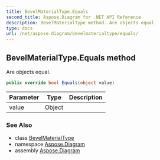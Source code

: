 ```yaml
---
title: BevelMaterialType.Equals
second_title: Aspose.Diagram for .NET API Reference
description: BevelMaterialType method. Are objects equal
type: docs
url: /net/aspose.diagram/bevelmaterialtype/equals/
---
```

## BevelMaterialType.Equals method

Are objects equal.

```csharp
public override bool Equals(object value)
```

| Parameter | Type | Description |
| --- | --- | --- |
| value | Object |  |

### See Also

* class [BevelMaterialType](../)
* namespace [Aspose.Diagram](../../bevelmaterialtype/)
* assembly [Aspose.Diagram](../../../)


